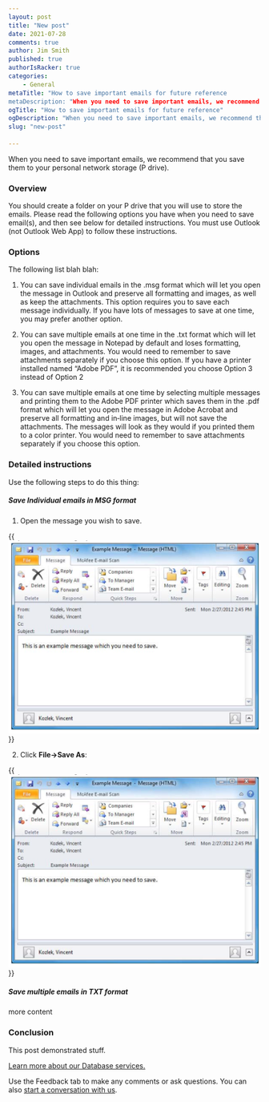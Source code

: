 ```yaml
---
layout: post
title: "New post"
date: 2021-07-28
comments: true
author: Jim Smith
published: true
authorIsRacker: true
categories:
    - General
metaTitle: "How to save important emails for future reference
metaDescription: "When you need to save important emails, we recommend that you save them to your personal network storage (P drive)."
ogTitle: "How to save important emails for future reference"
ogDescription: "When you need to save important emails, we recommend that you save them to your personal network storage (P drive)."
slug: "new-post"

---
```


When you need to save important emails, we recommend that you save
them to your personal network storage (P drive).

<!--more-->

### Overview

You should create a folder on
your P drive that you will use to store the emails.  Please read the following
options you have when you need to save email(s), and then see below
for detailed instructions.  You must use Outlook (not Outlook Web App) to follow these instructions.

### Options

The following list blah blah:

1. You can save individual emails in the .msg format which will let you open the message in
Outlook and preserve all formatting and images, as well as keep the attachments.  This option
requires you to save each message individually.  If you have lots of messages to save at one
time, you may prefer another option.

2. You can save multiple emails at one time in the .txt format which will let you open the message
in Notepad by default and loses formatting, images, and attachments.  You would need to
remember to save attachments separately if you choose this option.  If you have a printer
installed named “Adobe PDF”, it is recommended you choose Option 3 instead of Option 2

3. You can save multiple emails at one time by selecting multiple messages and printing them to
the Adobe PDF printer which saves them in the .pdf format which will let you open the message
in Adobe Acrobat and preserve all formatting and in‐line images, but will not save the
attachments.  The messages will look as they would if you printed them to a color printer.  You
would need to remember to save attachments separately if you choose this option.

### Detailed instructions

Use the following steps to do this thing:

##### Save Individual emails in MSG format

1. Open the message you wish to save.

{{<img src="Picture1.png" title="" alt="">}}

2. Click **File->Save As**:

{{<img src="Picture2.png" title="" alt="">}}

##### Save multiple emails in TXT format

more content

### Conclusion

This post demonstrated stuff.

<a class="cta red" id="cta" href="https://www.rackspace.com/data/databases">Learn more about our Database services.</a>

Use the Feedback tab to make any comments or ask questions. You can also
[start a conversation with us](https://www.rackspace.com/contact).
